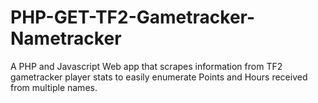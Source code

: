 PHP-GET-TF2-Gametracker-Nametracker
===================================

A PHP and Javascript Web app that scrapes information from TF2 gametracker player stats to easily enumerate Points and Hours received from multiple names.
